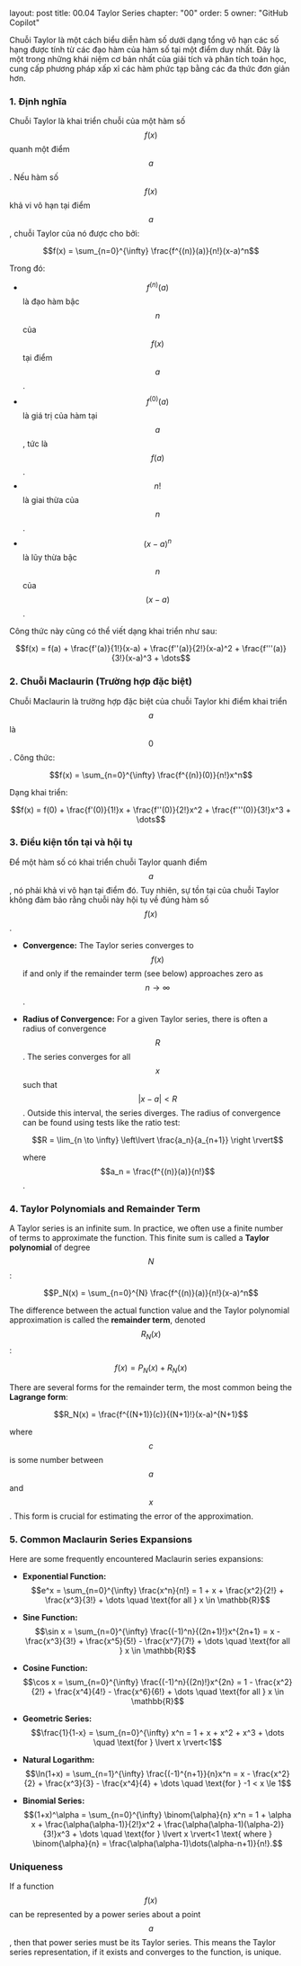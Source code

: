layout: post
title: 00.04 Taylor Series
chapter: "00"
order: 5
owner: "GitHub Copilot"


Chuỗi Taylor là một cách biểu diễn hàm số dưới dạng tổng vô hạn các số hạng được tính từ các đạo hàm của hàm số tại một điểm duy nhất. Đây là một trong những khái niệm cơ bản nhất của giải tích và phân tích toán học, cung cấp phương pháp xấp xỉ các hàm phức tạp bằng các đa thức đơn giản hơn.

### 1. Định nghĩa

Chuỗi Taylor là khai triển chuỗi của một hàm số $$f(x)$$ quanh một điểm $$a$$. Nếu hàm số $$f(x)$$ khả vi vô hạn tại điểm $$a$$, chuỗi Taylor của nó được cho bởi:

$$f(x) = \sum_{n=0}^{\infty} \frac{f^{(n)}(a)}{n!}(x-a)^n$$

Trong đó:
*   $$f^{(n)}(a)$$ là đạo hàm bậc $$n$$ của $$f(x)$$ tại điểm $$a$$.
*   $$f^{(0)}(a)$$ là giá trị của hàm tại $$a$$, tức là $$f(a)$$.
*   $$n!$$ là giai thừa của $$n$$.
*   $$(x-a)^n$$ là lũy thừa bậc $$n$$ của $$(x-a)$$.

Công thức này cũng có thể viết dạng khai triển như sau:

$$f(x) = f(a) + \frac{f'(a)}{1!}(x-a) + \frac{f''(a)}{2!}(x-a)^2 + \frac{f'''(a)}{3!}(x-a)^3 + \dots$$

### 2. Chuỗi Maclaurin (Trường hợp đặc biệt)

Chuỗi Maclaurin là trường hợp đặc biệt của chuỗi Taylor khi điểm khai triển $$a$$ là $$0$$. Công thức:

$$f(x) = \sum_{n=0}^{\infty} \frac{f^{(n)}(0)}{n!}x^n$$

Dạng khai triển:

$$f(x) = f(0) + \frac{f'(0)}{1!}x + \frac{f''(0)}{2!}x^2 + \frac{f'''(0)}{3!}x^3 + \dots$$

### 3. Điều kiện tồn tại và hội tụ

Để một hàm số có khai triển chuỗi Taylor quanh điểm $$a$$, nó phải khả vi vô hạn tại điểm đó. Tuy nhiên, sự tồn tại của chuỗi Taylor không đảm bảo rằng chuỗi này hội tụ về đúng hàm số $$f(x)$$.

*   **Convergence:** The Taylor series converges to $$f(x)$$ if and only if the remainder term (see below) approaches zero as $$n \to \infty$$.
*   **Radius of Convergence:** For a given Taylor series, there is often a radius of convergence $$R$$. The series converges for all $$x$$ such that $$\lvert x-a \rvert < R$$. Outside this interval, the series diverges. The radius of convergence can be found using tests like the ratio test:

    $$R = \lim_{n \to \infty} \left\lvert  \frac{a_n}{a_{n+1}} \right \rvert$$
    
    where $$a_n = \frac{f^{(n)}(a)}{n!}$$.

### 4. Taylor Polynomials and Remainder Term

A Taylor series is an infinite sum. In practice, we often use a finite number of terms to approximate the function. This finite sum is called a **Taylor polynomial** of degree $$N$$:

$$P_N(x) = \sum_{n=0}^{N} \frac{f^{(n)}(a)}{n!}(x-a)^n$$

The difference between the actual function value and the Taylor polynomial approximation is called the **remainder term**, denoted $$R_N(x)$$:

$$f(x) = P_N(x) + R_N(x)$$

There are several forms for the remainder term, the most common being the **Lagrange form**:

$$R_N(x) = \frac{f^{(N+1)}(c)}{(N+1)!}(x-a)^{N+1}$$

where $$c$$ is some number between $$a$$ and $$x$$. This form is crucial for estimating the error of the approximation.

### 5. Common Maclaurin Series Expansions

Here are some frequently encountered Maclaurin series expansions:

*   **Exponential Function:**
    $$e^x = \sum_{n=0}^{\infty} \frac{x^n}{n!} = 1 + x + \frac{x^2}{2!} + \frac{x^3}{3!} + \dots \quad \text{for all } x \in \mathbb{R}$$

*   **Sine Function:**
    $$\sin x = \sum_{n=0}^{\infty} \frac{(-1)^n}{(2n+1)!}x^{2n+1} = x - \frac{x^3}{3!} + \frac{x^5}{5!} - \frac{x^7}{7!} + \dots \quad \text{for all } x \in \mathbb{R}$$

*   **Cosine Function:**
    $$\cos x = \sum_{n=0}^{\infty} \frac{(-1)^n}{(2n)!}x^{2n} = 1 - \frac{x^2}{2!} + \frac{x^4}{4!} - \frac{x^6}{6!} + \dots \quad \text{for all } x \in \mathbb{R}$$

*   **Geometric Series:**
    $$\frac{1}{1-x} = \sum_{n=0}^{\infty} x^n = 1 + x + x^2 + x^3 + \dots \quad \text{for } \lvert x \rvert<1$$

*   **Natural Logarithm:**
    $$\ln(1+x) = \sum_{n=1}^{\infty} \frac{(-1)^{n+1}}{n}x^n = x - \frac{x^2}{2} + \frac{x^3}{3} - \frac{x^4}{4} + \dots \quad \text{for } -1 < x \le 1$$

*   **Binomial Series:**
    $$(1+x)^\alpha = \sum_{n=0}^{\infty} \binom{\alpha}{n} x^n = 1 + \alpha x + \frac{\alpha(\alpha-1)}{2!}x^2 + \frac{\alpha(\alpha-1)(\alpha-2)}{3!}x^3 + \dots \quad \text{for } \lvert x \rvert<1 \text{ where } \binom{\alpha}{n} = \frac{\alpha(\alpha-1)\dots(\alpha-n+1)}{n!}.$$


###  Uniqueness

If a function $$f(x)$$ can be represented by a power series about a point $$a$$, then that power series must be its Taylor series. This means the Taylor series representation, if it exists and converges to the function, is unique.
